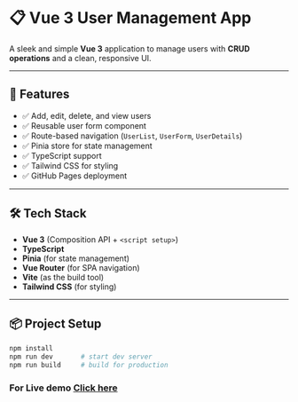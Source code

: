 # 📋 Vue 3 User Management App

A sleek and simple **Vue 3** application to manage users with **CRUD operations** and a clean, responsive UI.

---

## 🚀 Features

- ✅ Add, edit, delete, and view users
- ✅ Reusable user form component
- ✅ Route-based navigation (`UserList`, `UserForm`, `UserDetails`)
- ✅ Pinia store for state management
- ✅ TypeScript support
- ✅ Tailwind CSS for styling
- ✅ GitHub Pages deployment

---

## 🛠️ Tech Stack

- **Vue 3** (Composition API + `<script setup>`)
- **TypeScript**
- **Pinia** (for state management)
- **Vue Router** (for SPA navigation)
- **Vite** (as the build tool)
- **Tailwind CSS** (for styling)

---

## 📦 Project Setup

```bash
npm install
npm run dev       # start dev server
npm run build     # build for production
```


### For Live demo [Click here](https://saicharan965.github.io/v-user-crud/)
